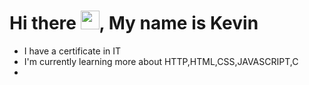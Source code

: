 # Hi there <img src="https://raw.githubusercontent.com/kaueMarques/kaueMarques/master/hi.gif" width="30px">, My name is Kevin

- I have a certificate in IT
- I'm currently learning more about HTTP,HTML,CSS,JAVASCRIPT,C
- 
